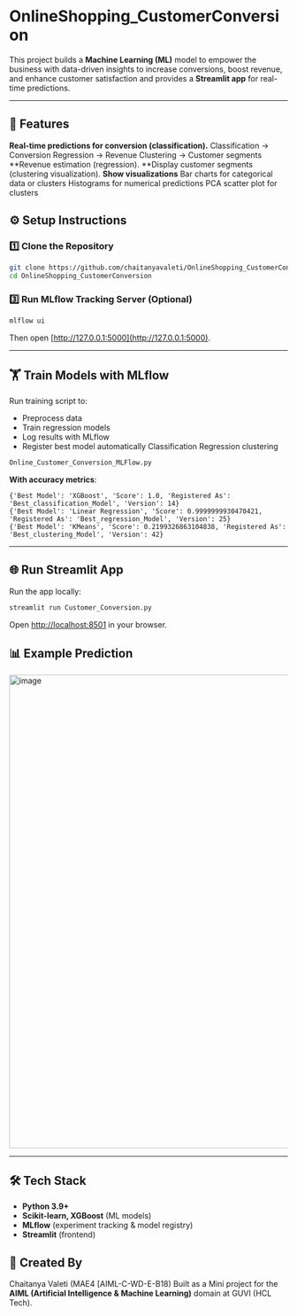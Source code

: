 # OnlineShopping_CustomerConversion
This project builds a **Machine Learning (ML)** model to empower the business with data-driven insights to increase conversions, boost revenue, and enhance customer satisfaction and provides a **Streamlit app** for real-time predictions.

---

## 🚀 Features  
**Real-time predictions for conversion (classification).**
		Classification → Conversion
		Regression → Revenue
		Clustering → Customer segments
**Revenue estimation (regression).
**Display customer segments (clustering visualization).
**Show visualizations**
		Bar charts for categorical data or clusters
		Histograms for numerical predictions
		PCA scatter plot for clusters

## ⚙️ Setup Instructions  

### 1️⃣ Clone the Repository  
```bash
git clone https://github.com/chaitanyavaleti/OnlineShopping_CustomerConversion.git
cd OnlineShopping_CustomerConversion
```
### 3️⃣ Run MLflow Tracking Server (Optional)  
```bash
mlflow ui
```
Then open [http://127.0.0.1:5000](http://127.0.0.1:5000).

---

## 🏋️ Train Models with MLflow  

Run training script to:  
- Preprocess data  
- Train regression models  
- Log results with MLflow  
- Register best model automatically
			Classification
			Regression
			clustering

```bash
Online_Customer_Conversion_MLFlow.py
```
**With accuracy metrics**:

	{'Best Model': 'XGBoost', 'Score': 1.0, 'Registered As': 'Best_classification_Model', 'Version': 14}
	{'Best Model': 'Linear Regression', 'Score': 0.9999999930470421, 'Registered As': 'Best_regression_Model', 'Version': 25}
	{'Best Model': 'KMeans', 'Score': 0.2199326863104838, 'Registered As': 'Best_clustering_Model', 'Version': 42}
---

## 🌐 Run Streamlit App  

Run the app locally:  
```bash
streamlit run Customer_Conversion.py
```

Open [http://localhost:8501](http://localhost:8501) in your browser.  


## 📊 Example Prediction  

<img width="1853" height="855" alt="image" src="https://github.com/user-attachments/assets/499ec4ef-f0ff-4818-adf0-0a20e0878915" />

---

## 🛠️ Tech Stack  
- **Python 3.9+**  
- **Scikit-learn, XGBoost** (ML models)  
- **MLflow** (experiment tracking & model registry)  
- **Streamlit** (frontend)  

## 👤 Created By

Chaitanya Valeti (MAE4 [AIML-C-WD-E-B18)
Built as a Mini project for the **AIML (Artificial Intelligence & Machine Learning)** domain at GUVI (HCL Tech).




